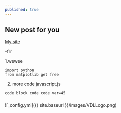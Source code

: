 ```yaml
---
published: true
---
```

## New post for you
[My site](https://eshnil2000.chainapp.live)

-frr

1.wewee 

	import python
    from matplotlib get free

2. more code
	javascript.js
    
`code block
code code
var=45
`
###
![_config.yml]({{ site.baseurl }}/images/VDLLogo.png)